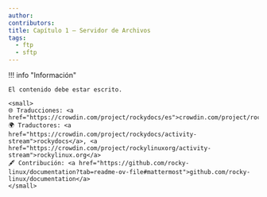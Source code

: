 ```yaml
---
author:
contributors:
title: Capítulo 1 — Servidor de Archivos
tags:
  - ftp
  - sftp
---
```


!!! info "Información"

```
El contenido debe estar escrito.

<small>
🌐 Traducciones: <a href="https://crowdin.com/project/rockydocs/es">crowdin.com/project/rockydocs</a>
🌍 Traductores: <a href="https://crowdin.com/project/rockydocs/activity-stream">rockydocs</a>, <a href="https://crowdin.com/project/rockylinuxorg/activity-stream">rockylinux.org</a>
🖋 Contribución: <a href="https://github.com/rocky-linux/documentation?tab=readme-ov-file#mattermost">github.com/rocky-linux/documentation</a>
</small>
```

<!---

# Part 1. Files Servers

## FTP

In this chapter, you will learn about FTP Servers.

****

**Objectives**: In this chapter, you will learn how to:

:heavy_check_mark: XXX  
:heavy_check_mark: XXX  

:checkered_flag: **XXX**, **XXX**

**Knowledge**: :star:  
**Complexity**: :star:  

**Reading time**: XX minutes

****

### Generalities

### Configuration

### Security

### Workshop

#### Task 1 : XXX

#### Task 2 : XXX

#### Task 3 : XXX

#### Task 4 : XXX

### Check your Knowledge

:heavy_check_mark: Simple question? (3 answers)

:heavy_check_mark: Question with multiple answers?

* [ ] Answer 1  
* [ ] Answer 2  
* [ ] Answer 3  
* [ ] Answer 4  

## sFTP

In this chapter, you will learn about XXXXXXX.

****

**Objectives**: In this chapter, you will learn how to:

:heavy_check_mark: XXX  
:heavy_check_mark: XXX  

:checkered_flag: **XXX**, **XXX**

**Knowledge**: :star:  
**Complexity**: :star:  

**Reading time**: XX minutes

****

### Generalities

### Configuration

### Security

### Workshop

#### Task 1 : XXX

#### Task 2 : XXX

#### Task 3 : XXX

#### Task 4 : XXX

### Check your Knowledge

:heavy_check_mark: Simple question? (3 answers)

:heavy_check_mark: Question with multiple answers?

* [ ] Answer 1  
* [ ] Answer 2  
* [ ] Answer 3  
* [ ] Answer 4  

-->
